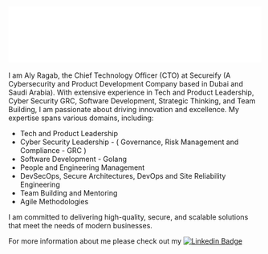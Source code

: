 ![](https://github.com/AlyRagab/AlyRagab/blob/main/assets/main.svg)

I am Aly Ragab, the Chief Technology Officer (CTO) at Secureify (A Cybersecurity and Product Development Company based in Dubai and Saudi Arabia). With extensive experience in Tech and Product Leadership, Cyber Security GRC, Software Development, Strategic Thinking, and Team Building, I am passionate about driving innovation and excellence. My expertise spans various domains, including:

- Tech and Product Leadership
- Cyber Security Leadership - ( Governance, Risk Management and Compliance - GRC )
- Software Development - Golang
- People and Engineering Management
- DevSecOps, Secure Architectures, DevOps and Site Reliability Engineering
- Team Building and Mentoring
- Agile Methodologies

I am committed to delivering high-quality, secure, and scalable solutions that meet the needs of modern businesses.


For more information about me please check out my
[![Linkedin Badge](https://img.shields.io/badge/-LinkedIn-blue?style=flat-square&logo=Linkedin&logoColor=white&link=https://www.linkedin.com/in/alyragab/)](https://www.linkedin.com/in/alyragab/)
